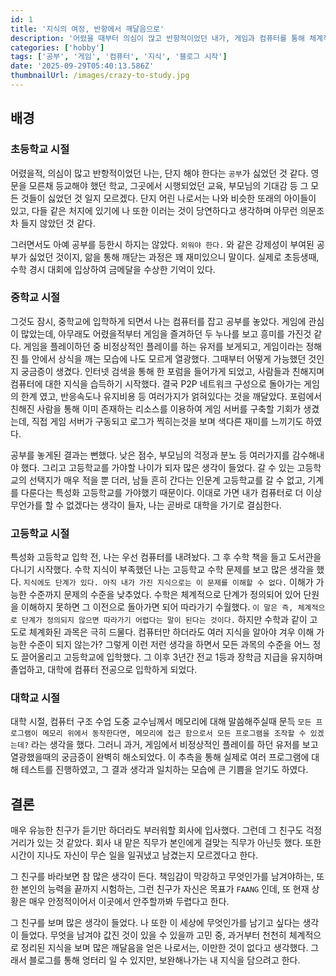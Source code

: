 ```yaml
---
id: 1
title: '지식의 여정, 반항에서 깨달음으로'
description: '어렸을 때부터 의심이 많고 반항적이었던 내가, 게임과 컴퓨터를 통해 체계적인 학습의 중요성을 깨닫기까지의 개인적 성장 이야기. 지식 공유의 가치를 인식하고 블로그를 통해 남겨야겠다는 다짐.'
categories: ['hobby']
tags: ['공부', '게임', '컴퓨터', '지식', '블로그 시작']
date: '2025-09-29T05:40:13.586Z'
thumbnailUrl: /images/crazy-to-study.jpg
---
```


## 배경

### 초등학교 시절

어렸을적, 의심이 많고 반항적이었던 나는, 단지 해야 한다는 `공부`가 싫었던 것 같다. 영문을 모른채 등교해야 했던 학교, 그곳에서 시행되었던 교육, 부모님의 기대감 등 그 모든 것들이 싫었던 것 일지 모르겠다. 단지 어린 나로서는 나와 비슷한 또래의 아이들이 있고, 다들 같은 처지에 있기에 나 또한 이러는 것이 당연하다고 생각하며 아무런 의문조차 들지 않았던 것 같다.

그러면서도 아예 공부를 등한시 하지는 않았다. `외워야 한다.` 와 같은 강제성이 부여된 공부가 싫었던 것이지, 앎을 통해 깨닫는 과정은 꽤 재미있으니 말이다. 실제로 초등생때, 수학 경시 대회에 입상하여 금메달을 수상한 기억이 있다.

### 중학교 시절

그것도 잠시, 중학교에 입학하게 되면서 나는 컴퓨터를 잡고 공부를 놓았다. 게임에 관심이 많았는데, 아무래도 어렸을적부터 게임을 즐겨하던 두 누나를 보고 흥미를 가진것 같다. 게임을 플레이하던 중 비정상적인 플레이를 하는 유저를 보게되고, 게임이라는 정해진 틀 안에서 상식을 깨는 모습에 나도 모르게 열광했다. 그때부터 어떻게 가능했던 것인지 궁금증이 생겼다. 인터넷 검색을 통해 한 포럼을 들어가게 되었고, 사람들과 친해지며 컴퓨터에 대한 지식을 습득하기 시작했다. 결국 P2P 네트워크 구성으로 돌아가는 게임의 한계 였고, 반응속도나 유지비용 등 여러가지가 얽혀있다는 것을 깨달았다. 포럼에서 친해진 사람을 통해 이미 존재하는 리소스를 이용하여 게임 서버를 구축할 기회가 생겼는데, 직접 게임 서버가 구동되고 로그가 찍히는것을 보며 색다른 재미를 느끼기도 하였다.

공부를 놓게된 결과는 뻔했다. 낮은 점수, 부모님의 걱정과 분노 등 여러가지를 감수해내야 했다. 그리고 고등학교를 가야할 나이가 되자 많은 생각이 들었다. 갈 수 있는 고등학교의 선택지가 매우 적을 뿐 더러, 남들 흔히 간다는 인문계 고등학교를 갈 수 없고, 기계를 다룬다는 특성화 고등학교를 가야했기 때문이다. 이대로 가면 내가 컴퓨터로 더 이상 무언가를 할 수 없겠다는 생각이 들자, 나는 곧바로 대학을 가기로 결심한다.

### 고등학교 시절

특성화 고등학교 입학 전, 나는 우선 컴퓨터를 내려놨다. 그 후 수학 책을 들고 도서관을 다니기 시작했다. 수학 지식이 부족했던 나는 고등학교 수학 문제를 보고 많은 생각을 했다. `지식에도 단계가 있다. 아직 내가 가진 지식으로는 이 문제를 이해할 수 없다.` 이해가 가능한 수준까지 문제의 수준을 낮추었다. 수학은 체계적으로 단계가 정의되어 있어 단원을 이해하지 못하면 그 이전으로 돌아가면 되어 따라가기 수월했다. `이 말은 즉, 체계적으로 단계가 정의되지 않으면 따라가기 어렵다는 말이 된다는 것이다.` 하지만 수학과 같이 고도로 체계화된 과목은 극히 드물다. 컴퓨터만 하더라도 여러 지식을 알아야 겨우 이해 가능한 수준이 되지 않는가? 그렇게 이런 저런 생각을 하면서 모든 과목의 수준을 어느 정도 끌어올리고 고등학교에 입학했다. 그 이후 3년간 전교 1등과 장학금 지급을 유지하며 졸업하고, 대학에 컴퓨터 전공으로 입학하게 되었다.

### 대학교 시절

대학 시절, 컴퓨터 구조 수업 도중 교수님께서 메모리에 대해 말씀해주실때 문득 `모든 프로그램이 메모리 위에서 동작한다면, 메모리에 접근 함으로서 모든 프로그램을 조작할 수 있겠는데?` 라는 생각을 했다. 그러니 과거, 게임에서 비정상적인 플레이를 하던 유저를 보고 열광했을때의 궁금증이 완벽히 해소되었다. 이 추측을 통해 실제로 여러 프로그램에 대해 테스트를 진행하였고, 그 결과 생각과 일치하는 모습에 큰 기쁨을 얻기도 하였다.

## 결론

매우 유능한 친구가 듣기만 하더라도 부러워할 회사에 입사했다. 그런데 그 친구도 걱정거리가 있는 것 같았다. 회사 내 맡은 직무가 본인에게 걸맞는 직무가 아닌듯 했다. 또한 시간이 지나도 자신이 무슨 일을 일궈냈고 남겼는지 모르겠다고 한다.

그 친구를 바라보면 참 많은 생각이 든다. 책임감이 막강하고 무엇인가를 남겨야하는, 또한 본인의 능력을 끝까지 시험하는, 그런 친구가 자신은 목표가 `FAANG` 인데, 또 현재 상황은 매우 안정적이어서 이곳에서 안주할까봐 두렵다고 한다.

그 친구를 보며 많은 생각이 들었다. 나 또한 이 세상에 무엇인가를 남기고 싶다는 생각이 들었다. 무엇을 남겨야 값진 것이 있을 수 있을까 고민 중, 과거부터 천천히 체계적으로 정리된 지식을 보며 많은 깨달음을 얻은 나로서는, 이만한 것이 없다고 생각했다. 그래서 블로그를 통해 엉터리 일 수 있지만, 보완해나가는 내 지식을 담으려고 한다.

